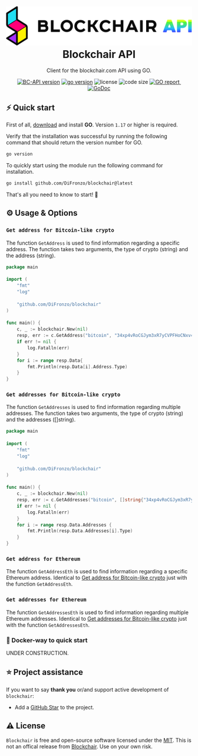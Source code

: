 <h1 align="center">
  <img src="./misc/BC_api.svg" width="700px"/><br/>
   Blockchair API
</h1>
<p align="center">Client for the blockchair.com API using GO.

<p align="center"><a href="https://github.com/DiFronzo/blockchair/releases" target="_blank"><img src="https://img.shields.io/badge/version-v0.0.2-blue?style=for-the-badge&logo=none" alt="BC-API version" /></a>&nbsp;<a href="https://golang.org/" target="_blank"><img src="https://img.shields.io/badge/GO-1.17+-00ADD8?style=for-the-badge&logo=GO" alt="go version" /></a>&nbsp;<img src="https://img.shields.io/badge/license-MIT-red?style=for-the-badge&logo=none" alt="license" />&nbsp;<img alt="code size" src="https://img.shields.io/github/languages/code-size/difronzo/blockchair?style=for-the-badge&logo=none">&nbsp;<a href="https://goreportcard.com/report/github.com/DiFronzo/blockchair" target="_blank"><img src="https://goreportcard.com/badge/github.com/DiFronzo/blockchair?style=for-the-badge&logo=none" alt="GO report" />&nbsp;<a href="https://pkg.go.dev/github.com/DiFronzo/blockchair" target="_blank"><img src="https://img.shields.io/badge/GoDoc-reference-blue?style=for-the-badge&logo=go" alt="GoDoc" /></a></p>



## ⚡️ Quick start

First of all, [download](https://golang.org/) and install **GO**. Version `1.17` or higher is required.

Verify that the installation was successful by running the following command that should return the version number for GO.

```bash
go version
```

To quickly start using the module run the following command for installation.

```bash
go install github.com/DiFronzo/blockchair@latest
```

That's all you need to know to start! 🎉

## ⚙️ Usage & Options

### `Get address for Bitcoin-like crypto`
The function `GetAddress` is used to find information regarding a specific address. The function takes two arguments, the type of crypto (string) and the address (string).
```go
package main

import (
	"fmt"
	"log"

	"github.com/DiFronzo/blockchair"
)

func main() {
	c, _ := blockchair.New(nil)
	resp, err := c.GetAddress("bitcoin", "34xp4vRoCGJym3xR7yCVPFHoCNxv4Twseo")
	if err != nil {
		log.Fatalln(err)
	}
	for i := range resp.Data{
		fmt.Println(resp.Data[i].Address.Type)
    }
}
```

### `Get addresses for Bitcoin-like crypto`
The function `GetAddresses` is used to find information regarding multiple addresses. The function takes two arguments, the type of crypto (string) and the addresses ([]string).
```go
package main

import (
	"fmt"
	"log"

	"github.com/DiFronzo/blockchair"
)

func main() {
	c, _ := blockchair.New(nil)
	resp, err := c.GetAddresses("bitcoin", []string{"34xp4vRoCGJym3xR7yCVPFHoCNxv4Twseo","bc1qgdjqv0av3q56jvd82tkdjpy7gdp9ut8tlqmgrpmv24sq90ecnvqqjwvw97"})
	if err != nil {
		log.Fatalln(err)
	}
	for i := range resp.Data.Addresses {
		fmt.Println(resp.Data.Addresses[i].Type)
    }
}
```
### `Get address for Ethereum`
The function `GetAddressEth` is used to find information regarding a specific Ethereum address. Identical to [Get address for Bitcoin-like crypto](https://github.com/DiFronzo/blockchair#get-address-for-bitcoin-like-crypto) just with the function `GetAddressEth`.

### `Get addresses for Ethereum`
The function `GetAddressesEth` is used to find information regarding multiple Ethereum addresses. Identical to [Get addresses for Bitcoin-like crypto](https://github.com/DiFronzo/blockchair#get-addresses-for-bitcoin-like-crypto) just with the function `GetAddressesEth`.

### 🐳 Docker-way to quick start

UNDER CONSTRUCTION.

## ⭐️ Project assistance

If you want to say **thank you** or/and support active development of `blockchair`:

- Add a [GitHub Star](https://github.com/DiFronzo/blockchair) to the project.

## ⚠️ License
`Blockchair` is free and open-source software licensed under the [MIT](https://github.com/DiFronzo/blockchair/blob/main/LICENSE). This is not an offical release from [Blockchair](https://github.com/Blockchair). Use on your own risk.
